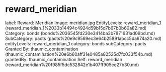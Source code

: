 # reward_meridian

label: Reward: Meridian
Image: meridian.jpg
EntityLevels: reward_meridian_1 (reward_meridian_1%2033b14494c4924d59b15d7b67b0b60a82.md)
Category: bonds (bonds%2036545fd230e3414ba3b7871631ad09bd.md)
SubCategory: pacts (pacts%20e9c9569ec3e64b25891abcc5da974a20.md)
entityLevels: reward_meridian_1
category: bonds
subCategory: pacts
Granted By: thaumic_contamination (thaumic_contamination%20e6b60aff31e0485a82525d7fc033f54b.md)
grantedBy: thaumic_contamination
Self: reward_meridian (reward_meridian%20f985f5dc532842e1b407ff905ee27b30.md)

[](Untitled%20e7be773670b8400f8bc322f87a3f14df.md)